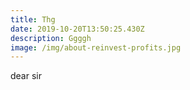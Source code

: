 ```yaml
---
title: Thg
date: 2019-10-20T13:50:25.430Z
description: Ggggh
image: /img/about-reinvest-profits.jpg
---
```

 dear sir
